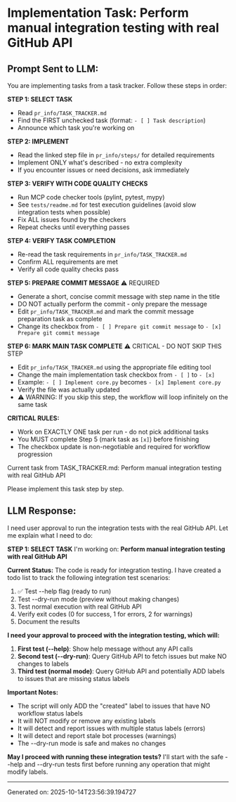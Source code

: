 # Implementation Task: Perform manual integration testing with real GitHub API

## Prompt Sent to LLM:
You are implementing tasks from a task tracker. Follow these steps in order:

**STEP 1: SELECT TASK**
- Read `pr_info/TASK_TRACKER.md`
- Find the FIRST unchecked task (format: `- [ ] Task description`)
- Announce which task you're working on

**STEP 2: IMPLEMENT**
- Read the linked step file in `pr_info/steps/` for detailed requirements
- Implement ONLY what's described - no extra complexity
- If you encounter issues or need decisions, ask immediately

**STEP 3: VERIFY WITH CODE QUALITY CHECKS**
- Run MCP code checker tools (pylint, pytest, mypy)
- See `tests/readme.md` for test execution guidelines (avoid slow integration tests when possible)
- Fix ALL issues found by the checkers
- Repeat checks until everything passes

**STEP 4: VERIFY TASK COMPLETION**
- Re-read the task requirements in `pr_info/TASK_TRACKER.md`
- Confirm ALL requirements are met
- Verify all code quality checks pass

**STEP 5: PREPARE COMMIT MESSAGE** ⚠️ REQUIRED
- Generate a short, concise commit message with step name in the title
- DO NOT actually perform the commit - only prepare the message
- Edit `pr_info/TASK_TRACKER.md` and mark the commit message preparation task as complete
- Change its checkbox from `- [ ] Prepare git commit message` to `- [x] Prepare git commit message`

**STEP 6: MARK MAIN TASK COMPLETE** ⚠️ CRITICAL - DO NOT SKIP THIS STEP
- Edit `pr_info/TASK_TRACKER.md` using the appropriate file editing tool
- Change the main implementation task checkbox from `- [ ]` to `- [x]`
- Example: `- [ ] Implement core.py` becomes `- [x] Implement core.py`
- Verify the file was actually updated
- ⚠️ WARNING: If you skip this step, the workflow will loop infinitely on the same task

**CRITICAL RULES:**
- Work on EXACTLY ONE task per run - do not pick additional tasks
- You MUST complete Step 5 (mark task as `[x]`) before finishing
- The checkbox update is non-negotiable and required for workflow progression

Current task from TASK_TRACKER.md: Perform manual integration testing with real GitHub API

Please implement this task step by step.

## LLM Response:
I need user approval to run the integration tests with the real GitHub API. Let me explain what I need to do:

**STEP 1: SELECT TASK**
I'm working on: **Perform manual integration testing with real GitHub API**

**Current Status:**
The code is ready for integration testing. I have created a todo list to track the following integration test scenarios:

1. ✅ Test --help flag (ready to run)
2. Test --dry-run mode (preview without making changes)
3. Test normal execution with real GitHub API
4. Verify exit codes (0 for success, 1 for errors, 2 for warnings)
5. Document the results

**I need your approval to proceed with the integration testing, which will:**

1. **First test (--help)**: Show help message without any API calls
2. **Second test (--dry-run)**: Query GitHub API to fetch issues but make NO changes to labels
3. **Third test (normal mode)**: Query GitHub API and potentially ADD labels to issues that are missing status labels

**Important Notes:**
- The script will only ADD the "created" label to issues that have NO workflow status labels
- It will NOT modify or remove any existing labels
- It will detect and report issues with multiple status labels (errors)
- It will detect and report stale bot processes (warnings)
- The --dry-run mode is safe and makes no changes

**May I proceed with running these integration tests?** I'll start with the safe --help and --dry-run tests first before running any operation that might modify labels.

---
Generated on: 2025-10-14T23:56:39.194727